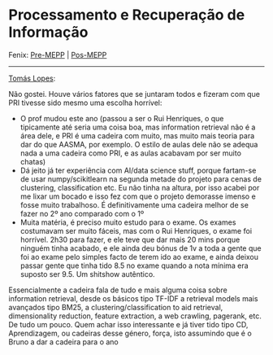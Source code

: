 # Processamento e Recuperação de Informação

Fenix: [Pre-MEPP](https://fenix.tecnico.ulisboa.pt/cursos/meic-a/disciplina-curricular/283003985068074) | [Pos-MEPP](https://fenix.tecnico.ulisboa.pt/cursos/meic-a/disciplina-curricular/1971853845332818)

---
[Tomás Lopes](https://github.com/tomasbflopes):

Não gostei. Houve vários fatores que se juntaram todos e fizeram com que PRI tivesse sido mesmo uma escolha horrível:
- O prof mudou este ano (passou a ser o Rui Henriques, o que tipicamente até seria uma coisa boa, mas information retrieval não é a área dele, e PRI é uma cadeira com muito, mas muito mais teoria para dar do que AASMA, por exemplo. O estilo de aulas dele não se adequa nada a uma cadeira como PRI, e as aulas acabavam por ser muito chatas)
- Dá jeito já ter experiência com AI/data science stuff, porque fartam-se de usar numpy/scikitlearn na segunda metade do projeto para cenas de clustering, classification etc. Eu não tinha na altura, por isso acabei por me lixar um bocado e isso fez com que o projeto demorasse imenso e fosse muito trabalhoso. É definitivamente uma cadeira melhor de se fazer no 2º ano comparado com o 1º
- Muita matéria, é preciso muito estudo para o exame. Os exames costumavam ser muito fáceis, mas com o Rui Henriques, o exame foi horrível. 2h30 para fazer, e ele teve que dar mais 20 mins porque ninguém tinha acabado, e ele ainda deu bónus de 1v a toda a gente que foi ao exame pelo simples facto de terem ido ao exame, e ainda deixou passar gente que tinha tido 8.5 no exame quando a nota mínima era suposto ser 9.5. Um shitshow autêntico.

Essencialmente a cadeira fala de tudo e mais alguma coisa sobre information retrieval, desde os básicos tipo TF-IDF a retrieval models mais avançados tipo BM25, a clustering/classification to aid retrieval, dimensionality reduction, feature extraction, a web crawling, pagerank, etc. De tudo um pouco. Quem achar isso interessante e já tiver tido tipo CD, Aprendizagem, ou cadeiras desse género, força, isto assumindo que é o Bruno a dar a cadeira para o ano
